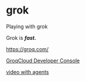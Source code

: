 # grok
Playing with grok

Grok is _**fast.**_

https://groq.com/

[GroqCloud Developer Console](https://console.groq.com/docs/overview)

[video with agents](https://youtu.be/32k6DRcX4pA)
